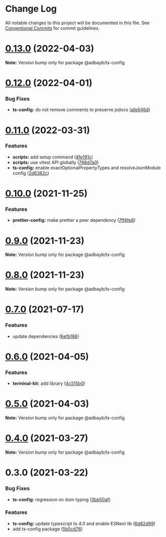 # Change Log

All notable changes to this project will be documented in this file.
See [Conventional Commits](https://conventionalcommits.org) for commit guidelines.

# [0.13.0](https://github.com/adbayb/stack/compare/v0.12.0...v0.13.0) (2022-04-03)

**Note:** Version bump only for package @adbayb/ts-config





# [0.12.0](https://github.com/adbayb/stack/compare/v0.11.0...v0.12.0) (2022-04-01)


### Bug Fixes

* **ts-config:** do not remove comments to preserve jsdocs ([afe646d](https://github.com/adbayb/stack/commit/afe646dbcbf5e37de5880df1d9f9ef82d25938da))





# [0.11.0](https://github.com/adbayb/stack/compare/v0.10.0...v0.11.0) (2022-03-31)


### Features

* **scripts:** add setup command ([4fe191c](https://github.com/adbayb/stack/commit/4fe191c746652c9fd0e589ae7fae157f72f9b889))
* **scripts:** use vitest API globally ([798d7a0](https://github.com/adbayb/stack/commit/798d7a04aada8240eb1c6e5f42545325efb93892))
* **ts-config:** enable exactOptionalPropertyTypes and resolveJsonModule config ([2d6382c](https://github.com/adbayb/stack/commit/2d6382cfa068c4677eb1b740e60511d214cc33d0))





# [0.10.0](https://github.com/adbayb/stack/compare/v0.9.0...v0.10.0) (2021-11-25)

### Features

-   **prettier-config:** make prettier a peer dependency ([7ff4fe8](https://github.com/adbayb/stack/commit/7ff4fe86438dbccfebe27ad71fabd2108e1b848e))

# [0.9.0](https://github.com/adbayb/stack/compare/v0.8.0...v0.9.0) (2021-11-23)

**Note:** Version bump only for package @adbayb/ts-config

# [0.8.0](https://github.com/adbayb/stack/compare/v0.7.0...v0.8.0) (2021-11-23)

**Note:** Version bump only for package @adbayb/ts-config

# [0.7.0](https://github.com/adbayb/stack/compare/v0.6.1...v0.7.0) (2021-07-17)

### Features

-   update dependencies ([6efb186](https://github.com/adbayb/stack/commit/6efb1864152fc7c1a2a697e0795fd2f104cfd09e))

# [0.6.0](https://github.com/adbayb/stack/compare/v0.5.0...v0.6.0) (2021-04-05)

### Features

-   **terminal-kit:** add library ([4c515b0](https://github.com/adbayb/stack/commit/4c515b0094beadf12d7169dc658a7de8917bfbde))

# [0.5.0](https://github.com/adbayb/create/compare/v0.4.0...v0.5.0) (2021-04-03)

**Note:** Version bump only for package @adbayb/ts-config

# [0.4.0](https://github.com/adbayb/create/compare/v0.3.0...v0.4.0) (2021-03-27)

**Note:** Version bump only for package @adbayb/ts-config

# 0.3.0 (2021-03-22)

### Bug Fixes

-   **ts-config:** regression on dom typing ([3bb50af](https://github.com/adbayb/create/commit/3bb50afe326b4a97c9b742b75907215a7596bd27))

### Features

-   **ts-config:** update typescript to 4.0 and enable ESNext lib ([6d82d99](https://github.com/adbayb/create/commit/6d82d99de1bb63f8ace2e3a4bc7c599a9d1e677f))
-   add ts-config package ([5b5cd76](https://github.com/adbayb/create/commit/5b5cd761eab9eed5c594b804977ae6ef602b37eb))
